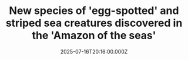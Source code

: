 ---
title: "New species of 'egg-spotted' and striped sea creatures discovered in the 'Amazon of the seas'"
date: 2025-07-16T20:16:00.000Z
category: Human Kindness
externalLink: "https://www.goodgoodgood.co/articles/sea-slugs-egg-coral-triangle-new-species"
image: ""
excerpt: "The Coral Triangle has often been compared to the Amazon rainforest, based on the sheer scale of its biodiversity. And now, it’s home to two new “squishy” species.…"
---